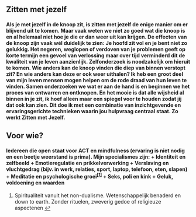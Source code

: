 ## Zitten met jezelf
#### Als je met jezelf in de knoop zit, is zitten met jezelf de enige manier om er blijvend uit te komen. Maar vaak weten we niet zo goed wat die knoop is en al helemaal niet hoe je die er dan weer uit kan krijgen. De effecten van de knoop zijn vaak wél duidelijk te zien: Je hoofd zit vol en je bent niet zo gelukkig. Het negeren, weglopen of verdoven van je problemen geeft op korte termijn een gevoel van verlossing maar over tijd verminderd dit de kwaliteit van je leven aanzienlijk. Zelfonderzoek is noodzakelijk om hieruit te komen. Wie anders kan de knoop vinden die diep van binnen verstopt zit? En wie anders kan deze er ook weer uithalen? Ik heb een groot deel van mijn leven mensen mogen helpen om de rode draad van hun leven te vinden. Samen onderzoeken we wat er aan de hand is en beginnen we het proces van ontwarren en ontknopen. En het mooie is dat alle wijsheid al binnen in je zit, ik hoef alleen maar een spiegel voor te houden zodat jij dat ook kan zien. Dit doe ik met een combinatie van inzichtgevende en ervaringsgerichte technieken waarin jou hulpvraag centraal staat. Zo werkt Zitten met Jezelf.

## Voor wie?
#### Iedereen die open staat voor ACT en mindfulness (ervaring is niet nodig en een beetje weerstand is prima). Mijn specialismes zijn: + Identiteit en zelfbeeld + Emotieregulatie en prikkelverwerking + Verslaving en vluchtgedrag (bijv. in werk, relaties, sport, laptop, telefoon, eten, slapen) + Meditatie en psychologische groei<sup class="footnote-ref"><a href="#fn1" id="fnref1">[1]</a></sup> + Seks, poli en kink + Geluk, voldoening en waarden


<section class="footnotes">
  <ol class="footnotes-list">
    <li id="fn1" class="footnote-item">
      <p class="footnote-item">
        Spiritualiteit vanuit het non-dualisme. Wetenschappelijk benaderd en down to earth. Zonder rituelen, zweverig gedoe of religieuze aspectenen </sup><a href="#fnref1" class="footnote-backref">↩</a>
      </p>
    </li>
  </ol>
</section>
